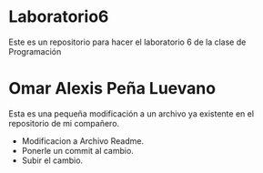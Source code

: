 # Laboratorio6
Este es un repositorio para hacer el laboratorio 6 de la clase de Programación

# Omar Alexis Peña Luevano
Esta es una pequeña modificación a un archivo ya existente en el repositorio de mi compañero.
- Modificacion a Archivo Readme.
- Ponerle un commit al cambio.
- Subir el cambio.
